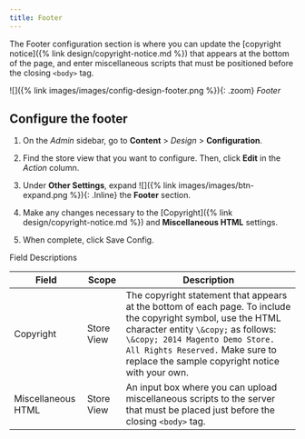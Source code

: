 ```yaml
---
title: Footer
---
```


The Footer configuration section is where you can update the [copyright notice]({% link design/copyright-notice.md %}) that appears at the bottom of the page, and enter miscellaneous scripts that must be positioned before the closing `<body>` tag.

![]({% link images/images/config-design-footer.png %}){: .zoom}
_Footer_

## Configure the footer

1. On the _Admin_ sidebar, go to **Content** > _Design_ > **Configuration**.

1. Find the store view that you want to configure. Then, click **Edit** in the _Action_ column.

1. Under **Other Settings**, expand ![]({% link images/images/btn-expand.png %}){: .Inline} the **Footer** section.

1. Make any changes necessary to the [Copyright]({% link design/copyright-notice.md %}) and **Miscellaneous HTML** settings.

1. When complete, click <span class="btn">Save Config</span>.

Field Descriptions

|Field|Scope|Description|
|--- |--- |--- |
|Copyright|Store View|The copyright statement that appears at the bottom of each page. To include the copyright symbol, use the HTML character entity `\&copy;` as follows: `\&copy; 2014 Magento Demo Store. All Rights Reserved.` Make sure to replace the sample copyright notice with your own.|
|Miscellaneous HTML|Store View|An input box where you can upload miscellaneous scripts to the server that must be placed just before the closing `<body>` tag.|
